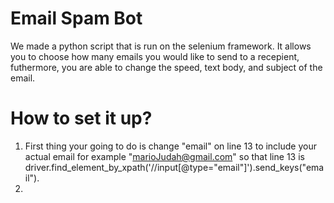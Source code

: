 # Email Spam Bot

We made a python script that is run on the selenium framework. It allows you to choose how many emails you would like to send to a recepient, futhermore, you are able to change the speed, text body, and subject of the email.

# How to set it up?

1) First thing your going to do is change "email" on line 13 to include your actual email for example "marioJudah@gmail.com" so that line 13 is driver.find_element_by_xpath('//input[@type="email"]').send_keys("email").
2) 

